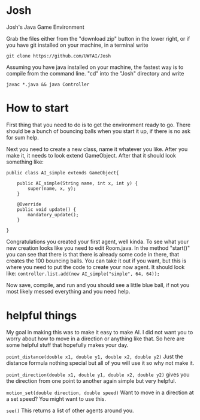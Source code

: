 # Josh
Josh's Java Game Environment

Grab the files either from the "download zip" button in the lower right,
or if you have git installed on your machine, in a terminal write

```git clone https://github.com/UWFAI/Josh```

Assuming you have java installed on your machine, the fastest way is to compile 
from the command line. "cd" into the "Josh" directory and write

```javac *.java && java Controller```

# How to start
First thing that you need to do is to get the environment ready to go. There should 
be a bunch of bouncing balls when you start it up, if there is no ask for sum help. 

Next you need to create a new class, name it whatever you like. After you make it, it
needs to look extend GameObject. After that it should look something like:
```
public class AI_simple extends GameObject{

	public AI_simple(String name, int x, int y) {
		super(name, x, y);
	}

	@Override
	public void update() {
		mandatory_update();
	}

}
```

Congratulations you created your first agent, well kinda. To see what your new
creation looks like you need to edit Room.java.
In the method "start()" you can see that there is that there is already some code
in there, that creates the 100 bouncing balls. You can take it out if you want, but
this is where you need to put the code to create your now agent. It should look like:
```controller.list.add(new AI_simple("simple", 64, 64));```

Now save, compile, and run and you should see a little blue ball, if not you most likely
messed everything and you need help.

# helpful things
My goal in making this was to make it easy to make AI. I did not want you to worry
about how to move in a direction or anything like that. So here are some helpful stuff
that hopefully makes your day.

```point_distance(double x1, double y1, double x2, double y2)```
Just the distance formula nothing special but all of you will use it so why not make it.

```point_direction(double x1, double y1, double x2, double y2)```
gives you the direction from one point to another again simple but very helpful.

```motion_set(double direction, double speed)```
Want to move in a direction at a set speed? You might want to use this.

```see()```
This returns a list of other agents around you.








